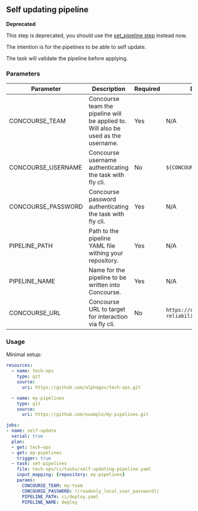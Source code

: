 ## Self updating pipeline

**Deprecated**

This step is deprecated, you should use the [set_pipeline step][] instead now.

[set_pipeline step]: https://concourse-ci.org/jobs.html#schema.step.set-pipeline-step.set_pipeline

The intention is for the pipelines to be able to self update.

The task will validate the pipeline before applying.

### Parameters

| Parameter | Description | Required | Default |
|---|---|---|---|
| CONCOURSE_TEAM | Concourse team the pipeline will be applied to. Will also be used as the username. | Yes | N/A |
| CONCOURSE_USERNAME | Concourse username authenticating the task with fly cli. | No | `${CONCOURSE_TEAM}` |
| CONCOURSE_PASSWORD | Concourse password authenticating the task with fly cli. | Yes | N/A |
| PIPELINE_PATH | Path to the pipeline YAML file withing your repository. | Yes | N/A |
| PIPELINE_NAME | Name for the pipeline to be written into Concourse. | Yes | N/A |
| CONCOURSE_URL | Concourse URL to target for interaction via fly cli. | No | `https://cd.gds-reliability.engineering` |

### Usage

Minimal setup:

```yaml
resources:
  - name: tech-ops
    type: git
    source:
      uri: https://github.com/alphagov/tech-ops.git

  - name: my-pipelines
    type: git
    source:
      uri: https://github.com/example/my-pipelines.git

jobs:
- name: self-update
  serial: true
  plan:
  - get: tech-ops
  - get: my-pipelines
    trigger: true
  - task: set-pipelines
    file: tech-ops/ci/tasks/self-updating-pipeline.yaml
    input_mapping: {repository: my-pipelines}
    params:
      CONCOURSE_TEAM: my-team
      CONCOURSE_PASSWORD: ((readonly_local_user_password))
      PIPELINE_PATH: ci/deploy.yaml
      PIPELINE_NAME: deploy
```

